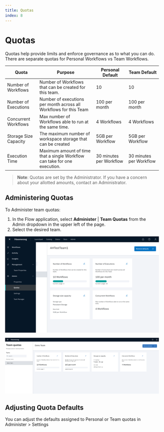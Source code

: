 ```yaml
---
title: Quotas
index: 8
---
```


# Quotas

Quotas help provide limits and enforce governance as to what you can do. There are separate quotas for Personal Workflows vs Team Workflows.

| Quota | Purpose | Personal Default | Team Default |
| --- | --- | --- | --- |
| Number of Workflows | Number of Workflows that can be created for this team. | 10 | 10 |
| Number of Executions  | Number of executions per month across all Workflows for this Team | 100 per month | 100 per month |
| Concurrent Workflows | Max number of Workflows able to run at the same time. | 4 Workflows | 4 Workflows |
| Storage Size Capacity | The maximum number of workspace storage that can be created | 5GB per Workflow | 5GB per Workflow |
| Execution Time | Maximum amount of time that a single Workflow can take for one execution. | 30 minutes per Workflow | 30 minutes per Workflow |

> **Note**: Quotas are set by the Administrator. If you have a concern about your allotted amounts, contact an Administrator.

## Administering Quotas

To Administer team quotas:

1. In the Flow application, select **Administer** | **Team Quotas** from the Admin dropdown in the upper left of the page.
2. Select the desired team.

![Team Quotas](./assets/img/flow-admin-quotas.png)

![Administering Quotas](./assets/img/quotas.png)

## Adjusting Quota Defaults

You can adjust the defaults assigned to Personal or Team quotas in Administer > Settings